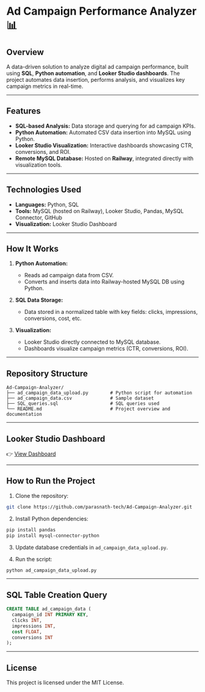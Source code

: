 # Ad Campaign Performance Analyzer 📊

## Overview  
A data-driven solution to analyze digital ad campaign performance, built using **SQL**, **Python automation**, and **Looker Studio dashboards**. The project automates data insertion, performs analysis, and visualizes key campaign metrics in real-time.

---

## Features
- **SQL-based Analysis:** Data storage and querying for ad campaign KPIs.
- **Python Automation:** Automated CSV data insertion into MySQL using Python.
- **Looker Studio Visualization:** Interactive dashboards showcasing CTR, conversions, and ROI.
- **Remote MySQL Database:** Hosted on **Railway**, integrated directly with visualization tools.

---

## Technologies Used
- **Languages:** Python, SQL
- **Tools:** MySQL (hosted on Railway), Looker Studio, Pandas, MySQL Connector, GitHub
- **Visualization:** Looker Studio Dashboard

---

## How It Works

1. **Python Automation:**
   - Reads ad campaign data from CSV.
   - Converts and inserts data into Railway-hosted MySQL DB using Python.
  
2. **SQL Data Storage:**
   - Data stored in a normalized table with key fields: clicks, impressions, conversions, cost, etc.

3. **Visualization:**
   - Looker Studio directly connected to MySQL database.
   - Dashboards visualize campaign metrics (CTR, conversions, ROI).

---

## Repository Structure

```
Ad-Campaign-Analyzer/
├── ad_campaign_data_upload.py        # Python script for automation
├── ad_campaign_data.csv              # Sample dataset
├── SQL_queries.sql                   # SQL queries used
└── README.md                         # Project overview and documentation
```

---

## Looker Studio Dashboard  
👉 [View Dashboard]( https://lookerstudio.google.com/reporting/6faea584-46e9-4bf5-b69b-c8f31fc8197f )

---

## How to Run the Project

1. Clone the repository:
```bash
git clone https://github.com/parasnath-tech/Ad-Campaign-Analyzer.git
```

2. Install Python dependencies:
```bash
pip install pandas
pip install mysql-connector-python
```

3. Update database credentials in `ad_campaign_data_upload.py`.

4. Run the script:
```bash
python ad_campaign_data_upload.py
```

---

## SQL Table Creation Query
```sql
CREATE TABLE ad_campaign_data (
  campaign_id INT PRIMARY KEY,
  clicks INT,
  impressions INT,
  cost FLOAT,
  conversions INT
);
```

---

## License
This project is licensed under the MIT License.

